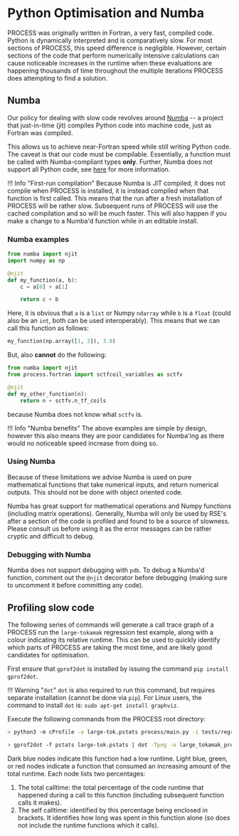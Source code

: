 # Python Optimisation and Numba
PROCESS was originally written in Fortran, a very fast, compiled code. Python is dynamically 
interpreted and is comparatively slow. For most sections of PROCESS, this speed difference is 
negligible. However, certain sections of the code that perform numerically intensive calculations 
can cause noticeable increases in the runtime when these evaluations are happening thousands of 
time throughout the multiple iterations PROCESS does attempting to find a solution.

## Numba

Our policy for dealing with slow code revolves around [Numba](https://numba.readthedocs.io/en/stable/index.html) 
-- a project that just-in-time (jit) compiles Python code into machine code, just as Fortran was compiled.

This allows us to achieve near-Fortran speed while still writing Python code. The caveat is that our 
code must be compilable. Essentially, a function must be called with Numba-compliant types **only**. 
Further, Numba does not support all Python code, see [here](https://numba.readthedocs.io/en/stable/reference/pysupported.html) 
for more information.

!!! Info "First-run compilation"
    Because Numba is JIT compiled, it does not compile when PROCESS is installed, it is instead 
    compiled when that function is first called. This means that the run after a fresh installation 
    of PROCESS will be rather slow. Subsequent runs of PROCESS will use the cached compilation and 
    so will be much faster. This will also happen if you make a change to a Numba'd function while 
    in an editable install.

### Numba examples

```python
from numba import njit
import numpy as np

@njit
def my_function(a, b):
    c = a[0] + a[1]

    return c + b
```

Here, it is obvious that `a` is a `list` or Numpy `ndarray` while `b` is a `float` (could also be 
an `int`, both can be used interoperably). This means that we can call this function as follows:

```python
my_function(np.array([1, 2]), 3.0)
```

But, also **cannot** do the following:

```python
from numba import njit
from process.fortran import sctfcoil_variables as sctfv

@njit
def my_other_function(n):
    return n + sctfv.n_tf_coils
```

because Numba does not know what `sctfv` is.

!!! Info "Numba benefits"
    The above examples are simple by design, however this also means they are poor candidates for 
    Numba'ing as there would no noticeable speed increase from doing so.

### Using Numba

Because of these limitations we advise Numba is used on pure mathematical functions that take 
numerical inputs, and return numerical outputs. This should not be done with object oriented code.

Numba has great support for mathematical operations and Numpy functions (including matrix 
operations). Generally, Numba will only be used by RSE's after a section of the code is profiled 
and found to be a source of slowness. Please consult us before using it as the error messages can 
be rather cryptic and difficult to debug.

### Debugging with Numba

Numba does not support debugging with `pdb`. To debug a Numba'd function, comment out the `@njit` 
decorator before debugging (making sure to uncomment it before committing any code).

## Profiling slow code

The following series of commands will generate a call trace graph of a PROCESS run the `large-tokamak` 
regression test example, along with a colour indicating its relative runtime. This can be used to 
quickly identify which parts of PROCESS are taking the most time, and are likely good candidates 
for optimisation. 

First ensure that `gprof2dot` is installed by issuing the command `pip install gprof2dot`.

!!! Warning "`dot`"
    `dot` is also required to run this command, but requires separate installation (cannot be done 
    via `pip`). For Linux users, the command to install `dot` is: `sudo apt-get install graphviz`.

Execute the following commands from the PROCESS root directory:

```bash
> python3 -m cProfile -o large-tok.pstats process/main.py -i tests/regression/scenarios/large-tokamak/IN.DAT

> gprof2dot -f pstats large-tok.pstats | dot -Tpng -o large_tokamak_profile.png
```

Dark blue nodes indicate this function had a low runtime. Light blue, green, or red nodes indicate 
a function that consumed an increasing amount of the total runtime. Each node lists two percentages:

1. The total calltime: the total percentage of the code runtime that happened during a call to 
   this function (including subsequent function calls it makes).
2. The self calltime: identified by this percentage being enclosed in brackets. It identifies how 
   long was spent in this function alone (so does not include the runtime functions which it calls).
   